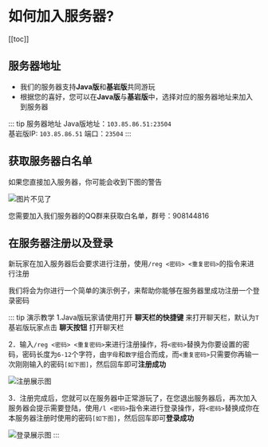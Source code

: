 # 如何加入服务器?

[[toc]]

## 服务器地址

- 我们的服务器支持**Java版**和**基岩版**共同游玩
- 根据您的喜好，您可以在**Java版**与**基岩版**中，选择对应的服务器地址来加入到服务器

::: tip 服务器地址
Java版地址：`103.85.86.51:23504`  
基岩版IP: `103.85.86.51` 端口：`23504`
:::

## 获取服务器白名单

如果您直接加入服务器，你可能会收到下图的警告

![图片不见了](/assets/img/whitelist.png)

您需要加入我们服务器的QQ群来获取白名单，群号：908144816

## 在服务器注册以及登录

新玩家在加入服务器后会要求进行注册，使用`/reg <密码> <重复密码>`的指令来进行注册

我们将会为你进行一个简单的演示例子，来帮助你能够在服务器里成功注册一个登录密码

::: tip 演示教学
1.Java版玩家请使用打开 **聊天栏的快捷键** 来打开聊天栏，默认为`T`  
基岩版玩家点击 **聊天按钮** 打开聊天栏  

2．输入`/reg <密码> <重复密码>`来进行注册操作，将`<密码>`替换为你要设置的密码，密码长度为`6-12`个字符，由`字母`和`数字`组合而成，而`<重复密码>`只需要你再输一次刚刚输入的密码`[如下图]`，然后回车即可**注册成功**

![注册展示图](/assets/img/registered.png)

3．注册完成后，您就可以在服务器中正常游玩了，在您退出服务器后，再次加入服务器会提示需要登陆，使用`/l <密码>`指令来进行登录操作，将`<密码>`替换成你在本服务器注册时使用的密码`[如下图]`，然后回车即可**登录成功**

![登录展示图](/assets/img/login.png)
:::